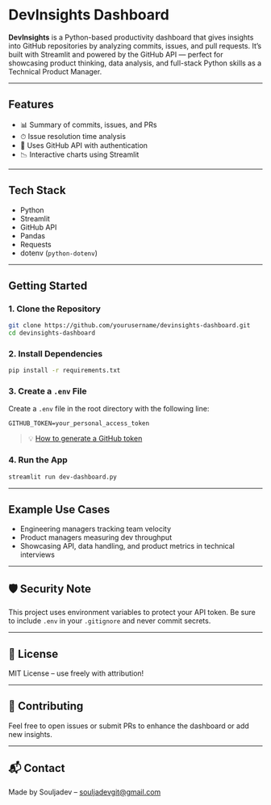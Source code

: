 # DevInsights Dashboard

**DevInsights** is a Python-based productivity dashboard that gives insights into GitHub repositories by analyzing commits, issues, and pull requests. It’s built with Streamlit and powered by the GitHub API — perfect for showcasing product thinking, data analysis, and full-stack Python skills as a Technical Product Manager.

---

## Features

- 📊 Summary of commits, issues, and PRs
- ⏱ Issue resolution time analysis
- 🧩 Uses GitHub API with authentication
- 📉 Interactive charts using Streamlit

---

## Tech Stack

- Python
- Streamlit
- GitHub API
- Pandas
- Requests
- dotenv (`python-dotenv`)

---

## Getting Started

### 1. Clone the Repository
```bash
git clone https://github.com/yourusername/devinsights-dashboard.git
cd devinsights-dashboard
```

### 2. Install Dependencies
```bash
pip install -r requirements.txt
```

### 3. Create a `.env` File
Create a `.env` file in the root directory with the following line:
```env
GITHUB_TOKEN=your_personal_access_token
```
> 💡 [How to generate a GitHub token](https://github.com/settings/tokens)

### 4. Run the App
```bash
streamlit run dev-dashboard.py
```

---

## Example Use Cases

- Engineering managers tracking team velocity
- Product managers measuring dev throughput
- Showcasing API, data handling, and product metrics in technical interviews

---

## 🛡 Security Note

This project uses environment variables to protect your API token. Be sure to include `.env` in your `.gitignore` and never commit secrets.

---

## 📄 License

MIT License – use freely with attribution!

---

## 🙌 Contributing

Feel free to open issues or submit PRs to enhance the dashboard or add new insights.

---

## 📬 Contact

Made by Souljadev – souljadevgit@gmail.com